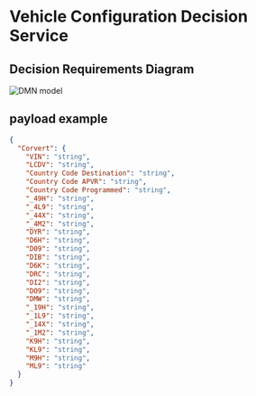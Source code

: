 # Vehicle Configuration Decision Service

## Decision Requirements Diagram

![DMN model](src/main/resources/com/myspace/vehicle-configuration/vehicle-configuration-dmn-svg.svg)

## payload example

```json
{
  "Corvert": {
    "VIN": "string",
    "LCDV": "string",
    "Country Code Destination": "string",
    "Country Code APVR": "string",
    "Country Code Programmed": "string",
    "_49H": "string",
    "_4L9": "string",
    "_44X": "string",
    "_4M2": "string",
    "DYR": "string",
    "D6H": "string",
    "D09": "string",
    "DIB": "string",
    "D6K": "string",
    "DRC": "string",
    "DI2": "string",
    "DO9": "string",
    "DMW": "string",
    "_19H": "string",
    "_1L9": "string",
    "_14X": "string",
    "_1M2": "string",
    "K9H": "string",
    "KL9": "string",
    "M9H": "string",
    "ML9": "string"
  }
}
```